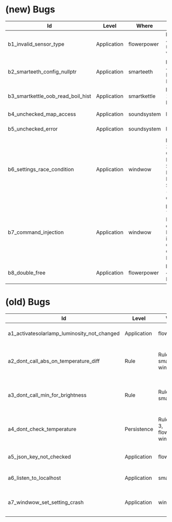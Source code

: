 (new) Bugs
===

| Id                     | Level       | Where       | Type                                  | Description                                                            |
|------------------------|-------------|-------------|---------------------------------------|------------------------------------------------------------------------|
| b1_invalid_sensor_type                  | Application | flowerpower | **Real**, CWE-457: Use of Uninitialized Variable | sensorNameMap[sensorTypeID] is accessed without checking for existence |
| b2_smarteeth_config_nullptr             | Application | smarteeth   | **Injected**, CWE-476: NULL Pointer Dereference  | currentConfig is not checked to be non-null |
| b3_smartkettle_oob_read_boil_hist       | Application | smartkettle | **Real**, CWE-125: Out-of-bounds Read | boilHistory[size - 1] is accessed without checking if size == 0 |
| b4_unchecked_map_access | Application | soundsystem | **Injected** | Song IDs are not validated for existence when subscribing |
| b5_unchecked_error | Application | soundsystem | **Injected** | getReqBodyInto() call is not checked for errors |
| b6_settings_race_condition | Application | windwow | **Injected**, CWE-362: Concurrent Execution using Shared Resource with Improper Synchronization ('Race Condition') | no locking in setSettingsJSON() in a threaded envionment |
| b7_command_injection | Application | windwow | **Injected**, CWE-78: Improper Neutralization of Special Elements used in an OS Command ('OS Command Injection') | Command injection via MQTT client call |
| b8_double_free | Application | flowerpower | **Injected**, CWE-415: Double Free | Pointer freed twice in specific conditions |

(old) Bugs
===

| Id                                          | Level       | Where                               | Type                                                                   | Description                                                                                                                                                         |
|---------------------------------------------|-------------|-------------------------------------|------------------------------------------------------------------------|---------------------------------------------------------------------------------------------------------------------------------------------------------------------|
| a1_activatesolarlamp_luminosity_not_changed | Application | flowerpower                         | **Real**, programming error                                            | activateSolarLamp does not change luminosity                                                                                                                        |
| a2_dont_call_abs_on_temperature_diff        | Rule        | Rule 5, smartkettle, windwow        | **Real**, CWE-1284: Improper Validation of Specified Quantity in Input | SmartKettle’s temperature decreases for WindWow’s temperatures under 0 degrees celsius instead of increasing                                                        |
| a3_dont_call_min_for_brightness             | Rule        | Rule 4, smarttv                     | **Real**, CWE-1284: Improper Validation of Specified Quantity in Input | TV brightness should be set to a maximum of 10, but the value is not validated by the app                                                                           |
| a4_dont_check_temperature                   | Persistence | Rules 2 and 3, flowerpower, windwow | **Real**, business logic error                                         | Rule 2 will reduce the window’s luminosity if the temperature is over 30 degrees, then Rule 3 will unnecessarily turn on the lamp because the luminosity is too low |
| a5_json_key_not_checked                     | Application | flowerpower                         | **Real**, CWE-476: NULL Pointer Dereference                            | Does not check for optional key existence in JSON object on PUT /settings                                                                                           |
| a6_listen_to_localhost                      | Application | smarteeth                           | **Real**, misconfiguration                                             | Smarteeth: “localhost” set as the hostname of the listening server thus refusing outside connections                                                                |
| a7_windwow_set_setting_crash                | Application | windwow                             | **Injected**, CWE-824: Access of Uninitialized Pointer                 | Windwow crashes when trying to set luminosity to 25 and curtains are closed on GET /settings/{settingName}/{settingValue}                                           |
